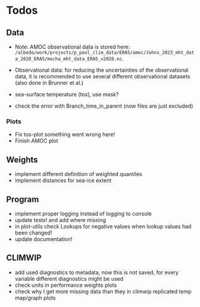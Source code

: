 # Todos

## Data

- Note: AMOC observational data is stored here: ``/albedo/work/projects/p_pool_clim_data/ERA5/amoc/Johns_2023_mht_data_2020_ERA5/mocha_mht_data_ERA5_v2020.nc``.

- Observational data: for reducing the uncertainties of the observational data, it is recommended to use several different observational datasets (also done in Brunner et al.)

- sea-surface temperature (tos), use mask?

- check the error with Branch_time_in_parent (now files are just excluded)

### Plots

- Fix tos-plot something went wrong here!
- Finish AMOC plot


## Weights

- implement different definition of weighted quantiles
- implement distances for sea-ice extent

## Program

- implement proper logging instead of logging to console
- update tests! and add where missing
- in plot-utils check Lookups for negative values when lookup values had been changed!
- update documentation!

## CLIMWIP

- add used diagnostics to metadata, now this is not saved, for every variable
different diagnostics might be used
- check units in performance weights plots
- check why I get more missing data than they in climwip replicated temp map/graph plots


